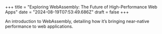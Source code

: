 +++
title = "Exploring WebAssembly: The Future of High-Performance Web Apps"
date = "2024-08-19T07:53:49.686Z"
draft = false
+++

  An introduction to WebAssembly, detailing how it’s bringing near-native performance to web applications.
        